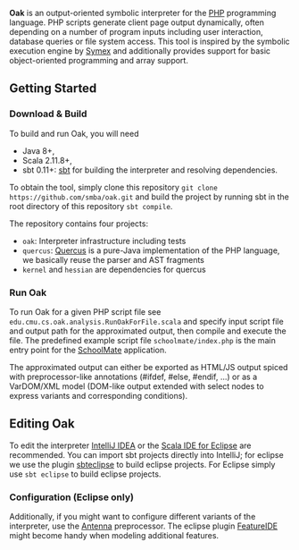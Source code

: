 **Oak** is an output-oriented symbolic interpreter for the [PHP](http://php.net/) programming language. PHP scripts generate client page output dynamically, often depending on a number of program inputs including user interaction, database queries or file system access. This tool is inspired by the symbolic execution engine by [Symex](https://github.com/git1997/VarAnalysis) and additionally provides support for basic object-oriented programming and array support.

## Getting Started
### Download & Build
To build and run Oak, you will need
* Java 8+,
* Scala 2.11.8+,
* sbt 0.11+: [sbt](http://www.scala-sbt.org/index.html) for building the interpreter and resolving dependencies.

To obtain the tool, simply clone this repository ```git clone https://github.com/smba/oak.git``` and build the project by running sbt in the root directory of this repository ```sbt compile```.

The repository contains four projects:
* `oak`: Interpreter infrastructure including tests
* `quercus`: [Quercus](http://quercus.caucho.com/) is a pure-Java implementation of the PHP language, we basically reuse the parser and AST fragments
* `kernel` and `hessian` are dependencies for quercus

### Run Oak
To run Oak for a given PHP script file see ```edu.cmu.cs.oak.analysis.RunOakForFile.scala``` and specify input script file and output path for the approximated output, then compile and execute the file. The predefined example script file `schoolmate/index.php` is the main entry point for the [SchoolMate](https://sourceforge.net/projects/schoolmate/) application. 

The approximated output can either be exported as HTML/JS output spiced with preprocessor-like annotations (#ifdef, #else, #endif, ...) or as a VarDOM/XML model (DOM-like output extended with select nodes to express variants and corresponding conditions). 

## Editing Oak
To edit the interpreter [IntelliJ IDEA](https://www.jetbrains.com/idea/) or the [Scala IDE for Eclipse](http://scala-ide.org/) are recommended. You can import sbt projects directly into IntelliJ; for eclipse we use the plugin [sbteclipse](https://github.com/typesafehub/sbteclipse) to build eclipse projects. For Eclipse simply use ```sbt eclipse``` to build eclipse projects.

### Configuration (Eclipse only)
Additionally, if you might want to configure different variants of the interpreter, use the [Antenna](http://antenna.sourceforge.net/wtkpreprocess.php#eclipse_plugin) preprocessor. The eclipse plugin [FeatureIDE](http://wwwiti.cs.uni-magdeburg.de/iti_db/research/featureide/) might become handy when modeling additional features.
